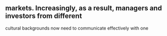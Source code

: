 ## markets. Increasingly, as a result, managers and investors from different

cultural backgrounds now need to communicate effectively with one